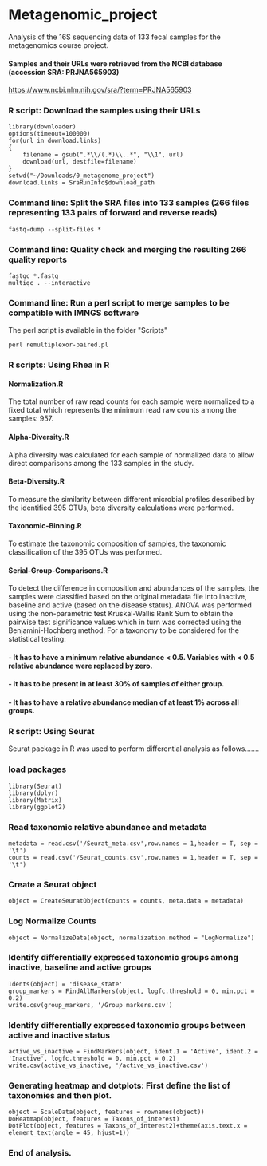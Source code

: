 # Metagenomic_project
Analysis of the 16S sequencing data of 133 fecal samples  for the metagenomics course project.

#### Samples and their URLs were retrieved from the NCBI database (accession SRA: PRJNA565903)
https://www.ncbi.nlm.nih.gov/sra/?term=PRJNA565903

### R script: Download the samples using their URLs
```
library(downloader)
options(timeout=100000)
for(url in download.links)
{
    filename = gsub(".*\\/(.*)\\..*", "\\1", url)
    download(url, destfile=filename)
}
setwd("~/Downloads/0_metagenome_project")
download.links = SraRunInfo$download_path
```
### Command line: Split the SRA files into 133 samples (266 files representing 133 pairs of forward and reverse reads)
```
fastq-dump --split-files *
```
### Command line: Quality check and merging the resulting 266 quality reports
```
fastqc *.fastq
multiqc . --interactive
```
### Command line: Run a perl script to merge samples to be compatible with IMNGS software
The perl script is available in the folder "Scripts"
```
perl remultiplexor-paired.pl
```
### R scripts: Using Rhea in R
#### Normalization.R
The total number of raw read counts for each sample were normalized to a fixed total which represents the minimum read raw counts among the samples: 957.
#### Alpha-Diversity.R
Alpha diversity was calculated for each sample of normalized data to allow direct comparisons among the 133 samples in the study.
#### Beta-Diversity.R
To measure the similarity between different microbial profiles described by the identified 395 OTUs, beta diversity calculations were performed.
#### Taxonomic-Binning.R
To estimate the taxonomic composition of samples, the taxonomic classification of the 395 OTUs was performed.
#### Serial-Group-Comparisons.R
To detect the difference in composition and abundances of the samples, the samples were classified based on the original metadata file into inactive, baseline and active (based on the disease status). ANOVA was performed using the non-parametric test Kruskal-Wallis Rank Sum to obtain the pairwise test significance values which in turn was corrected using the Benjamini-Hochberg method. For a taxonomy to be considered for the statistical testing:
#### - It has to have a minimum relative abundance < 0.5. Variables with < 0.5 relative abundance were replaced by zero.
#### - It has to be present in at least 30% of samples of either group.
#### - It has to have a relative abundance median of at least 1% across all groups.

### R script: Using Seurat
Seurat package in R was used to perform differential analysis as follows.......
### load packages
```
library(Seurat)
library(dplyr)
library(Matrix)
library(ggplot2)
```

### Read taxonomic relative abundance and metadata
```
metadata = read.csv('/Seurat_meta.csv',row.names = 1,header = T, sep = '\t')
counts = read.csv('/Seurat_counts.csv',row.names = 1,header = T, sep = '\t')
```

### Create a Seurat object
```
object = CreateSeuratObject(counts = counts, meta.data = metadata)
```

### Log Normalize Counts
```
object = NormalizeData(object, normalization.method = "LogNormalize")
```

### Identify differentially expressed taxonomic groups among inactive, baseline and active groups
```
Idents(object) = 'disease_state'
group_markers = FindAllMarkers(object, logfc.threshold = 0, min.pct = 0.2)
write.csv(group_markers, '/Group markers.csv')
```

### Identify differentially expressed taxonomic groups between active and inactive status
```
active_vs_inactive = FindMarkers(object, ident.1 = 'Active', ident.2 = 'Inactive', logfc.threshold = 0, min.pct = 0.2)
write.csv(active_vs_inactive, '/active_vs_inactive.csv')
```

### Generating heatmap and dotplots: First define the list of taxonomies and then plot.
```
object = ScaleData(object, features = rownames(object))
DoHeatmap(object, features = Taxons_of_interest)
DotPlot(object, features = Taxons_of_interest2)+theme(axis.text.x = element_text(angle = 45, hjust=1))
```
### End of analysis.
